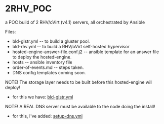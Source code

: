 # 2RHV_POC
a POC build of 2 RHV/oVirt (v4.1) servers, all orchestrated by Ansible

Files:
* bld-glstr.yml	-- to build a gluster pool.
* bld-rhv.yml	-- to build a RHV/oVirt self-hosted hypervisor
* hosted-engine-answer-file.conf.j2 -- ansible template for an answer file to deploy the hosted-engine.
* hosts -- ansible inventory file
* order-of-events.md -- steps taken.
* DNS config templates coming soon.

NOTE! The storage layer needs to be built before this hosted-engine will deploy!
 * for this we have: [bld-glstr.yml](https://github.com/ArctiqTeam/2RHV_POC/blob/master/bld-glstr.yml)

NOTE! A REAL DNS server must be available to the node doing the install!
 * for this, I've added: [setup-dns.yml](https://github.com/ArctiqTeam/2RHV_POC/blob/master/setup-dns.yml)
